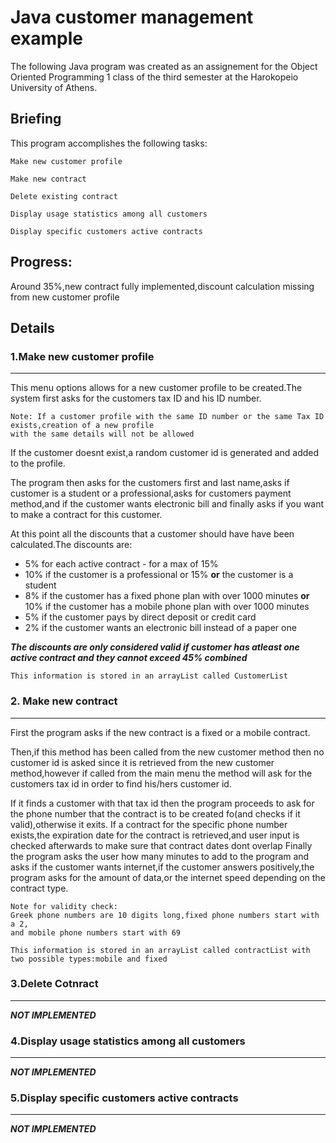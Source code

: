 
# Java customer management example

The following Java program was created as an assignement for the Object Oriented Programming 1 class of the third semester at the Harokopeio University of Athens.
## Briefing
This program accomplishes the following tasks:
```
Make new customer profile
```
```
Make new contract
```
```
Delete existing contract
```
```
Display usage statistics among all customers
```
```
Display specific customers active contracts
```

## Progress:
Around 35%,new contract fully implemented,discount calculation missing from new customer profile

## Details
### 1.Make new customer profile
***
This menu options allows for a new customer profile to be created.The system first asks for the customers tax ID and his ID number.
```
Note: If a customer profile with the same ID number or the same Tax ID exists,creation of a new profile
with the same details will not be allowed
```
If the customer doesnt exist,a random customer id is generated and added to the profile.

The program then asks for the customers first and last name,asks if customer is a student or a professional,asks for customers payment method,and if the customer wants electronic bill and finally asks if you want to make a contract for this customer.

At this point all the discounts that a customer should have have been calculated.The discounts are:

* 5% for each active contract - for a max of 15%
* 10% if the customer is a professional or 15% **or** the customer is a student
* 8% if the customer has a fixed phone plan with over 1000 minutes **or** 10% if the customer has a mobile phone plan with over 1000 minutes
* 5% if the customer pays by direct deposit or credit card
* 2% if the customer wants an electronic bill instead of a paper one

***The discounts are only considered valid if customer has atleast one active contract and they cannot exceed 45% combined***
```
This information is stored in an arrayList called CustomerList
```
### 2. Make new contract
***
First the program asks if the new contract is a fixed or a mobile contract.

Then,if this method has been called from the new customer method then no customer id is asked since it is retrieved from the new customer method,however if called from the main menu the method will ask for the customers tax id in order to find his/hers customer id.

If it finds a customer with that tax id then the program proceeds to ask for the phone number that the contract is to be created fo(and checks if it valid),otherwise it exits.
If a contract for the specific phone number exists,the expiration date for the contract is retrieved,and user input is checked afterwards to make sure that contract dates dont overlap
Finally the program asks the user how many minutes to add to the program and asks if the customer wants internet,if the customer answers positively,the program asks for the amount of data,or the internet speed depending on the contract type.

```
Note for validity check:
Greek phone numbers are 10 digits long,fixed phone numbers start with a 2,
and mobile phone numbers start with 69
```

```
This information is stored in an arrayList called contractList with two possible types:mobile and fixed
```

### 3.Delete Cotnract
***
***NOT IMPLEMENTED***

### 4.Display usage statistics among all customers
***
***NOT IMPLEMENTED***

### 5.Display specific customers active contracts
***
***NOT IMPLEMENTED***
